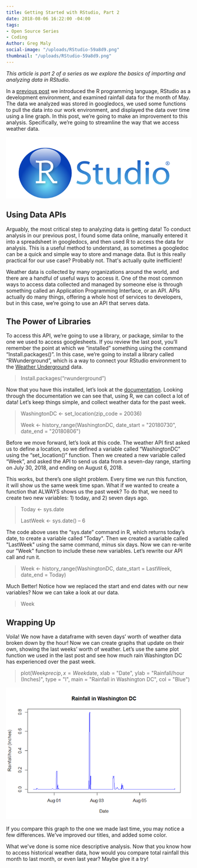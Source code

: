 ```yaml
---
title: Getting Started with RStudio, Part 2
date: 2018-08-06 16:22:00 -04:00
tags:
- Open Source Series
- Coding
Author: Greg Maly
social-image: "/uploads/RStudio-59a8d9.png"
thumbnail: "/uploads/RStudio-59a8d9.png"
---
```


*This article is part 2 of a series as we explore the basics of importing and analyzing data in RStudio.*

In a [previous post](https://dai-global-digital.com/getting-started-with-rstudio.html) we introduced the R programming language, RStudio as a development environment, and examined rainfall data for the month of May. The data we analyzed was stored in googledocs, we used some  functions to pull the data into our work environment, and displayed the data over time using a line graph. In this post, we’re going to make an improvement to this analysis. Specifically, we’re going to streamline the way that we access weather data.

![RStudio-59a8d9.png](/uploads/RStudio-59a8d9.png)

## **Using Data APIs**

Arguably, the most critical step to analyzing data is getting data! To conduct analysis in our previous post, I found some data online, manually entered it into a spreadsheet in googledocs, and then used R to access the data for analysis. This is a useful method to understand, as sometimes a googledoc can be a quick and simple way to store and manage data. But is this really practical for our use case? Probably not. That's actually quite inefficient!

Weather data is collected by many organizations around the world, and there are a handful of useful ways to access it. One of the most common ways to access data collected and managed by someone else is through something called an Application Programming Interface, or an API. APIs actually do many things, offering a whole host of services to developers, but in this case, we’re going to use an API that serves data.

## **The Power of Libraries**

To access this API, we’re going to use a library, or package, similar to the one we used to access googlesheets. If you review the last post, you’ll remember the point at which we “installed” something using the command “Install.packages()”. In this case, we’re going to install a library called “RWunderground”, which is a way to connect your RStudio environment to the [Weather Underground](https://www.wunderground.com/) data.

> Install.packages(“rwunderground”)

Now that you have this installed, let’s look at the [documentation](https://cran.r-project.org/web/packages/rwunderground/rwunderground.pdf). Looking through the documentation we can see that, using R, we can collect a lot of data! Let’s keep things simple, and collect weather data for the past week.

> WashingtonDC <- set_location(zip_code = 20036)
>
> Week <- history_range(WashingtonDC, date_start = "20180730", date_end = "20180806")

Before we move forward, let’s look at this code. The weather API first asked us to define a location, so we defined a variable called “WashingtonDC” using the “set_location()” function. Then we created a new variable called “Week”, and asked the API to send us data from a seven-day range, starting on July 30, 2018, and ending on August 6, 2018.

This works, but there’s one slight problem. Every time we run this function, it will show us the same week time span. What if we wanted to create a function that ALWAYS shows us the past week? To do that, we need to create two new variables: 1) today, and 2) seven days ago.

> Today <- sys.date
>
> LastWeek <- sys.date() – 6

The code above uses the “sys.date” command in R, which returns today’s date, to create a variable called "Today". Then we created a variable called "LastWeek" using the same command, minus six days. Now we can re-write our "Week" function to include these new variables. Let’s rewrite our API call and run it.

> Week <- history_range(WashingtonDC, date_start = LastWeek, date_end = Today)

Much Better! Notice how we replaced the start and end dates with our new variables? Now we can take a look at our data. 

> Week

## **Wrapping Up**

Voila! We now have a dataframe with seven days’ worth of weather data broken down by the hour! Now we can create graphs that update on their own, showing the last weeks’ worth of weather. Let’s use the same plot function we used in the last post and see how much rain Washington DC has experienced over the past week.

> plot(Week$precip, x = Week$date, xlab = "Date", ylab = "Rainfall/hour (Inches)", type = "l", main = "Rainfall in Washington DC", col = "Blue")

![RainGraphAugust2018.png](/uploads/RainGraphAugust2018.png)

If you compare this graph to the one we made last time, you may notice a few differences. We've improved our titles, and added some color.  

What we've done is some nice descriptive analysis. Now that you know how to access historical weather data, how would you compare total rainfall this month to last month, or even last year? Maybe give it a try!